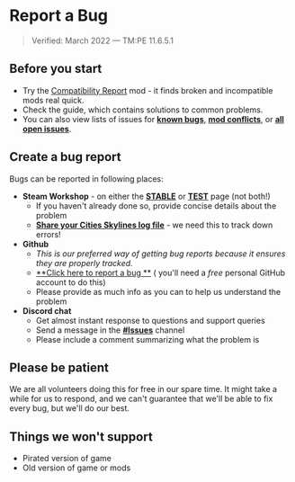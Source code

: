# Report a Bug

> Verified: March 2022 — TM:PE 11.6.5.1

## Before you start

* Try the [Compatibility Report](https://steamcommunity.com/sharedfiles/filedetails/?id=2633433869) mod - it finds
  broken and incompatible mods real quick.
* Check the **[](Troubleshooting.md)** guide, which contains solutions to common problems.
* You can also view lists of issues for 
  [**known bugs**](https://github.com/krzychu124/Cities-Skylines-Traffic-Manager-President-Edition/issues?q=is%3Aissue+is%3Aopen+label%3Abug), 
  [**mod conflicts**](https://github.com/krzychu124/Cities-Skylines-Traffic-Manager-President-Edition/issues?q=is%3Aissue+label%3AEXTERNAL+),
  or [**all open issues**](https://github.com/krzychu124/Cities-Skylines-Traffic-Manager-President-Edition/issues).

## Create a bug report

Bugs can be reported in following places:

* **Steam Workshop** - on either the [**STABLE**](https://steamcommunity.com/sharedfiles/filedetails/?id=1637663252)
  or [**TEST**](https://steamcommunity.com/sharedfiles/filedetails/?id=2489276785) page (not both!)
    * If you haven't already done so, provide concise details about the problem
    * **[Share your Cities Skylines log file](Share-your-Cities-Skylines-log-file.md)** - we need this to track down
      errors!
* **Github**
    * _This is our preferred way of getting bug reports because it ensures they are properly tracked._
    * [**Click here to report a bug
      **](https://github.com/krzychu124/Cities-Skylines-Traffic-Manager-President-Edition/issues/new?labels=bug%2C+triage%26template=bug-report.md) (
      you'll need a _free_ personal GitHub account to do this)
    * Please provide as much info as you can to help us understand the problem
* **Discord chat**
    * Get almost instant response to questions and support queries
    * Send a message in the [**#Issues**](https://discord.gg/faKUnST) channel
    * Please include a comment summarizing what the problem is

## Please be patient

We are all volunteers doing this for free in our spare time. It might take a while for us to respond, and we can't
guarantee that we'll be able to fix every bug, but we'll do our best.

## Things we won't support

* Pirated version of game
* Old version of game or mods